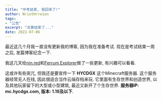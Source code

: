 ```yaml
---
title: "中考结束, 我回来了!"
author: NriotHrreion
tags:
- "公告"
excerpt: "总算结束了..."
date: 2022-07-06
---
```


最近这几个月我一直没有更新我的博客, 因为我在准备考试. 现在是考试结束一周之后, 发篇博客纪念一下.

我这几天给[nin.red](https://nin.red)和[Ferrum Explorer](https://github.com/NriotHrreion/ferrum)做了一些更新, 有兴趣可以看看.

这或许有些突兀, 但我还是要宣传一下 **HYCDGX** 这个Minecraft服务器. 这个服务器经常无人在线, 因此很适合当作云端存档来玩. 它里面有生存世界和创造世界, 以及其他玩家留下的大型或小型建筑, 最近又新开了个生存世界. **服务器IP: mc.hycdgx.com, 版本: 1.19及以下**.
